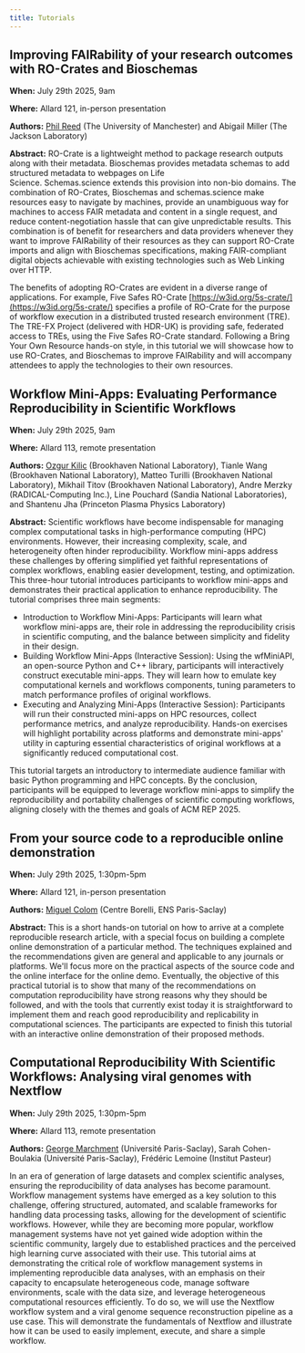 ```yaml
---
title: Tutorials
---
```


## Improving FAIRability of your research outcomes with RO-Crates and Bioschemas

**When:** July 29th 2025, 9am

**Where:** Allard 121, in-person presentation

**Authors:** <u>Phil Reed</u> (The University of Manchester) and Abigail Miller (The Jackson Laboratory)

**Abstract:** RO-Crate is a lightweight method to package research outputs along with their metadata. Bioschemas provides metadata schemas to add structured metadata to webpages on Life Science. Schemas.science extends this provision into non-bio domains.
The combination of RO-Crates, Bioschemas and schemas.science make resources easy to navigate by machines, provide an unambiguous way for machines to access FAIR metadata and content in a single request, and reduce content-negotiation hassle that can give unpredictable results.
This combination is of benefit for researchers and data providers whenever they want to improve FAIRability of their resources as they can support RO-Crate imports and align with Bioschemas specifications, making FAIR-compliant digital objects achievable with existing technologies such as Web Linking over HTTP.

The benefits of adopting RO-Crates are evident in a diverse range of applications. For example, Five Safes RO-Crate [https://w3id.org/5s-crate/](https://w3id.org/5s-crate/) specifies a profile of RO-Crate for the purpose of workflow execution in a distributed trusted research environment (TRE). The TRE-FX Project (delivered with HDR-UK) is providing safe, federated access to TREs, using the Five Safes RO-Crate standard.
Following a Bring Your Own Resource hands-on style, in this tutorial we will showcase how to use RO-Crates, and Bioschemas to improve FAIRability and will accompany attendees to apply the technologies to their own resources.

## Workflow Mini-Apps: Evaluating Performance Reproducibility in Scientific Workflows

**When:** July 29th 2025, 9am

**Where:** Allard 113, remote presentation

**Authors:** <u>Ozgur Kilic</u> (Brookhaven National Laboratory), Tianle Wang (Brookhaven National Laboratory), Matteo Turilli (Brookhaven National Laboratory), Mikhail Titov (Brookhaven National Laboratory), Andre Merzky (RADICAL-Computing Inc.), Line Pouchard (Sandia National Laboratories), and Shantenu Jha (Princeton Plasma Physics Laboratory)

**Abstract:** Scientific workflows have become indispensable for managing complex computational tasks in high-performance computing (HPC) environments. However, their increasing complexity, scale, and heterogeneity often hinder reproducibility. Workflow mini-apps address these challenges by offering simplified yet faithful representations of complex workflows, enabling easier development, testing, and optimization. This three-hour tutorial introduces participants to workflow mini-apps and demonstrates their practical application to enhance reproducibility. The tutorial comprises three main segments:
- Introduction to Workflow Mini-Apps: Participants will learn what workflow mini-apps are, their role in addressing the reproducibility crisis in scientific computing, and the balance between simplicity and fidelity in their design.
- Building Workflow Mini-Apps (Interactive Session): Using the wfMiniAPI, an open-source Python and C++ library, participants will interactively construct executable mini-apps. They will learn how to emulate key computational kernels and workflows components, tuning parameters to match performance profiles of original workflows.
- Executing and Analyzing Mini-Apps (Interactive Session): Participants will run their constructed mini-apps on HPC resources, collect performance metrics, and analyze reproducibility. Hands-on exercises will highlight portability across platforms and demonstrate mini-apps' utility in capturing essential characteristics of original workflows at a significantly reduced computational cost.

This tutorial targets an introductory to intermediate audience familiar with basic Python programming and HPC concepts. By the conclusion, participants will be equipped to leverage workflow mini-apps to simplify the reproducibility and portability challenges of scientific computing workflows, aligning closely with the themes and goals of ACM REP 2025.

## From your source code to a reproducible online demonstration

**When:** July 29th 2025, 1:30pm-5pm

**Where:** Allard 121, in-person presentation

**Authors:** <u>Miguel Colom</u> (Centre Borelli, ENS Paris-Saclay)

**Abstract:** This is a short hands-on tutorial on how to arrive at a complete reproducible research article, with a special focus on building a complete online demonstration of a particular method. The techniques explained and the recommendations given are general and applicable to any journals or platforms. We'll focus more on the practical aspects of the source code and the online interface for the online demo. Eventually, the objective of this practical tutorial is to show that many of the recommendations on computation reproducibility have strong reasons why they should be followed, and with the tools that currently exist today it is straightforward to implement them and reach good reproducibility and replicability in computational sciences. The participants are expected to finish this tutorial with an interactive online demonstration of their proposed methods.

## Computational Reproducibility With Scientific Workflows: Analysing viral genomes with Nextflow

**When:** July 29th 2025, 1:30pm-5pm

**Where:** Allard 113, remote presentation

**Authors:** <u>George Marchment</u> (Université Paris-Saclay), Sarah Cohen-Boulakia (Université Paris-Saclay), Frédéric Lemoine (Institut Pasteur)

In an era of generation of large datasets and complex scientific analyses, ensuring the reproducibility of data analyses has become paramount. Workflow management systems have emerged as a key solution to this challenge, offering structured, automated, and scalable frameworks for handling data processing tasks, allowing for the development of scientific workflows. However, while they are becoming more popular, workflow management systems have not yet gained wide adoption within the scientific community, largely due to established practices and the perceived high learning curve associated with their use.
This tutorial aims at demonstrating the critical role of workflow management systems in implementing reproducible data analyses, with an emphasis on their capacity to encapsulate heterogeneous code, manage software environments, scale with the data size, and leverage heterogeneous computational resources efficiently. To do so, we will use the Nextflow workflow system and a viral genome sequence reconstruction pipeline as a use case. This will demonstrate the fundamentals of Nextflow and illustrate how it can be used to easily implement, execute, and share a simple workflow.
